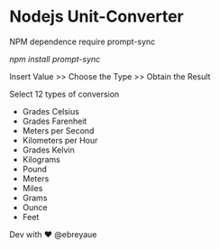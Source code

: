 <h1>Nodejs Unit-Converter</h1>

<p>NPM dependence require prompt-sync</p>
<p><i>npm install prompt-sync</i></p>
<p>Insert Value >> Choose the Type >> Obtain the Result</p>
<p>Select 12 types of conversion</p>

<ul>
<li>Grades Celsius</li>
<li>Grades Farenheit</li>
<li>Meters per Second</li>
<li>Kilometers per Hour</li>
<li>Grades Kelvin</li>
<li>Kilograms</li>
<li>Pound</li>
<li>Meters</li>
<li>Miles</li>
<li>Grams</li>
<li>Ounce</li>
<li>Feet</li>
</ul>

<p> Dev with ❤️ @ebreyaue</p>
